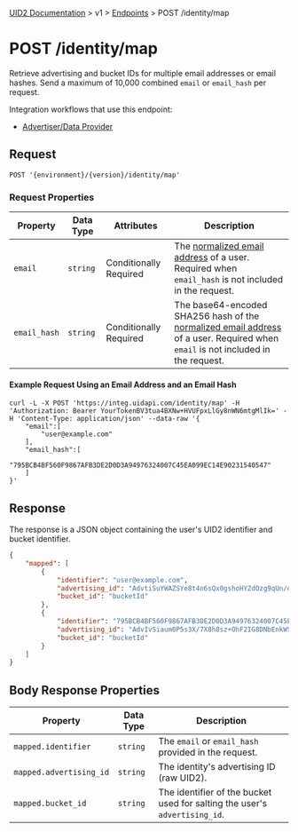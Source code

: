 [UID2 Documentation](../../README.md) > v1 > [Endpoints](./README.md) > POST /identity/map

# POST /identity/map

Retrieve advertising and bucket IDs for multiple email addresses or email hashes. Send a maximum of 10,000 combined `email` or `email_hash` per request.

Integration workflows that use this endpoint:
* [Advertiser/Data Provider](../guides/advertiser-dataprovider-guide.md)

## Request 

```POST '{environment}/{version}/identity/map'```

###  Request Properties

| Property | Data Type | Attributes | Description |
| --- | --- | --- | --- |
| `email` | `string` | Conditionally Required | The [normalized email address](../../README.md#emailnormalization) of a user. Required when `email_hash` is not included in the request. |
| `email_hash` | `string` | Conditionally Required | The base64-encoded SHA256 hash of the [normalized email address](../../README.md#emailnormalization) of a user. Required when `email` is not included in the request. |

#### Example Request Using an Email Address and an Email Hash

```curl
curl -L -X POST 'https://integ.uidapi.com/identity/map' -H 'Authorization: Bearer YourTokenBV3tua4BXNw+HVUFpxLlGy8nWN6mtgMlIk=' -H 'Content-Type: application/json' --data-raw '{
    "email":[
        "user@example.com"
    ],
    "email_hash":[
        "795BCB4BF560F9867AFB3DE2D0D3A94976324007C45EA099EC14E90231540547"
    ]    
}'
```

## Response

The response is a JSON object containing the user's UID2 identifier and bucket identifier.

```json
{
    "mapped": [
        {
            "identifier": "user@example.com",
            "advertising_id": "AdvtiSuYWAZSYe8t4n6sQx0gshoHYZdOzg9qUn/eKgE=",
            "bucket_id": "bucketId"
        },
        {
            "identifier": "795BCB4BF560F9867AFB3DE2D0D3A94976324007C45EA099EC14E90231540547",
            "advertising_id": "AdvIvSiaum0P5s3X/7X8h8sz+OhF2IG8DNbEnkWSbYM=",
            "bucket_id": "bucketId"
        }
    ]
}
```

## Body Response Properties

| Property | Data Type | Description |
| --- | --- | --- |
| `mapped.identifier` | `string` | The `email` or `email_hash` provided in the request. |
| `mapped.advertising_id` | `string` | The identity's advertising ID (raw UID2). |
| `mapped.bucket_id` | `string` | The identifier of the bucket used for salting the user's `advertising_id`. |